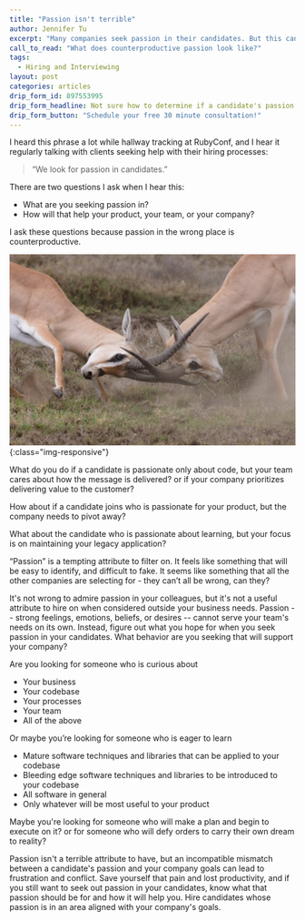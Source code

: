 ```yaml
---
title: "Passion isn't terrible"
author: Jennifer Tu
excerpt: "Many companies seek passion in their candidates. But this can be counterproductive to the company's goals if that passion isn't aligned with the company's interests."
call_to_read: "What does counterproductive passion look like?"
tags:
  - Hiring and Interviewing
layout: post
categories: articles
drip_form_id: 897553995
drip_form_headline: Not sure how to determine if a candidate's passion aligns with your company goals? Cohere <a href="/products/interviewer-skills-for-engineers-and-hiring-managers">provides interviewer and management training</a> for teams on a growth trajectory.
drip_form_button: "Schedule your free 30 minute consultation!"
---
```

I heard this phrase a lot while hallway tracking at RubyConf, and I hear it regularly talking with clients seeking help with their hiring processes:

> “We look for passion in candidates.”

There are two questions I ask when I hear this:
* What are you seeking passion in?
* How will that help your product, your team, or your company?

I ask these questions because passion in the wrong place is counterproductive.

![Image of two gazelles with horns locked and in conflict](/images/clashing_horns.jpg "Image of two gazelles with horns locked and in conflict"){:class="img-responsive"}


What do you do if a candidate is passionate only about code, but your team cares about how the message is delivered? or if your company prioritizes delivering value to the customer?

How about if a candidate joins who is passionate for your product, but the company needs to pivot away?

What about the candidate who is passionate about learning, but your focus is on maintaining your legacy application?

“Passion” is a tempting attribute to filter on.  It feels like something that will be easy to identify, and difficult to fake.  It seems like something that all the other companies are selecting for - they can’t all be wrong, can they?

It's not wrong to admire passion in your colleagues, but it's not a useful attribute to hire on when considered outside your business needs.  Passion -- strong feelings, emotions, beliefs, or desires -- cannot serve your team's needs on its own.  Instead, figure out what you hope for when you seek passion in your candidates. What behavior are you seeking that will support your company?

Are you looking for someone who is curious about
* Your business
* Your codebase
* Your processes
* Your team
* All of the above

Or maybe you’re looking for someone who is eager to learn
* Mature software techniques and libraries that can be applied to your codebase
* Bleeding edge software techniques and libraries to be introduced to your codebase
* All software in general
* Only whatever will be most useful to your product

Maybe you're looking for someone who will make a plan and begin to execute on it?
or for someone who will defy orders to carry their own dream to reality?

Passion isn't a terrible attribute to have, but an incompatible mismatch between a candidate's passion and your company goals can lead to frustration and conflict. Save yourself that pain and lost productivity, and if you still want to seek out passion in your candidates, know what that passion should be for and how it will help you.  Hire candidates whose passion is in an area aligned with your company's goals.
